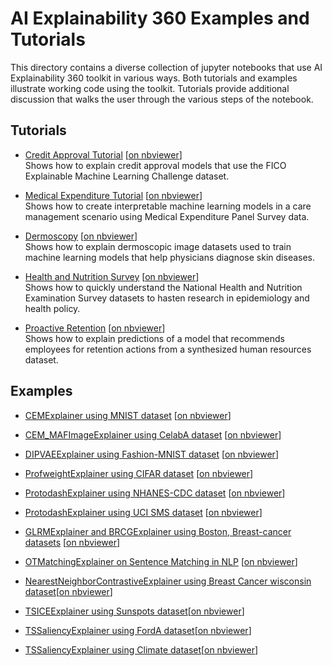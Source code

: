 # AI Explainability 360 Examples and Tutorials

This directory contains a diverse collection of jupyter notebooks that use AI Explainability 360 toolkit in various ways. Both tutorials and examples illustrate working code using the toolkit.  Tutorials provide additional discussion that walks 
the user through the various steps of the notebook.

## Tutorials

- [Credit Approval Tutorial](./tutorials/HELOC.ipynb) [[on nbviewer](https://nbviewer.jupyter.org/github/IBM/AIX360/blob/master/examples/tutorials/HELOC.ipynb)]<br/>Shows how to explain credit approval models that use the FICO Explainable Machine Learning Challenge dataset.

- [Medical Expenditure Tutorial](./tutorials/MEPS.ipynb) [[on nbviewer](https://nbviewer.jupyter.org/github/IBM/AIX360/blob/master/examples/tutorials/MEPS.ipynb)]<br/>Shows how to create interpretable machine learning models in a care management scenario using Medical Expenditure Panel Survey data.

- [Dermoscopy](./tutorials/dermoscopy.ipynb) [[on nbviewer](https://nbviewer.jupyter.org/github/IBM/AIX360/blob/master/examples/tutorials/dermoscopy.ipynb)]<br/>Shows how to explain dermoscopic image datasets used to train machine learning models that help physicians diagnose skin diseases.

- [Health and Nutrition Survey](./tutorials/CDC.ipynb) [[on nbviewer](https://nbviewer.jupyter.org/github/IBM/AIX360/blob/master/examples/tutorials/CDC.ipynb)]<br/>Shows how to quickly understand the National Health and Nutrition Examination Survey datasets to hasten research in epidemiology and health policy.

- [Proactive Retention](./tutorials/retention.ipynb) [[on nbviewer](https://nbviewer.jupyter.org/github/IBM/AIX360/blob/master/examples/tutorials/retention.ipynb)]<br/>Shows how to explain predictions of a model that recommends employees for retention actions from a synthesized human resources dataset.

## Examples
- [CEMExplainer using MNIST dataset](./contrastive/CEM-MNIST.ipynb)  [[on nbviewer](https://nbviewer.jupyter.org/github/IBM/AIX360/blob/master/examples/contrastive/CEM-MNIST.ipynb)]

- [CEM_MAFImageExplainer using CelabA dataset](./contrastive/CEM-MAF-CelebA.ipynb) [[on nbviewer](https://nbviewer.jupyter.org/github/IBM/AIX360/blob/master/examples/contrastive/CEM-MAF-CelebA.ipynb)]

- [DIPVAEExplainer using Fashion-MNIST dataset](./dipvae/DIPVAE-FMNIST.ipynb) [[on nbviewer](https://nbviewer.jupyter.org/github/IBM/AIX360/blob/master/examples/dipvae/DIPVAE-FMNIST.ipynb)]

- [ProfweightExplainer using CIFAR dataset](./profwt/Prof-Weight.ipynb) [[on nbviewer](https://nbviewer.jupyter.org/github/IBM/AIX360/blob/master/examples/profwt/Prof-Weight.ipynb)]

- [ProtodashExplainer using NHANES-CDC dataset](./protodash/Protodash-CDC.ipynb) [[on nbviewer](https://nbviewer.jupyter.org/github/IBM/AIX360/blob/master/examples/protodash/Protodash-CDC.ipynb)]

- [ProtodashExplainer using UCI SMS dataset](./protodash/Protodash%20Text%20example%20SPAM%20HAM.ipynb) [[on nbviewer](https://nbviewer.jupyter.org/github/IBM/AIX360/blob/master/examples/protodash/Protodash%20Text%20example%20SPAM%20HAM.ipynb)]

- [GLRMExplainer and BRCGExplainer using Boston, Breast-cancer datasets](./rbm) [[on nbviewer](https://nbviewer.jupyter.org/github/IBM/AIX360/tree/master/examples/rbm/)]

- [OTMatchingExplainer on Sentence Matching in NLP](./matching) [[on nbviewer](https://nbviewer.jupyter.org/github/IBM/AIX360/tree/master/examples/matching/matching-pairs-of-sentences.ipynb)]

- [NearestNeighborContrastiveExplainer using Breast Cancer wisconsin dataset](./nncontrastive/nncontrastive_demo.ipynb)[[on nbviewer](https://nbviewer.org/github/Trusted-AI/AIX360/blob/master/examples/nncontrastive/nncontrastive_demo.ipynb)]

- [TSICEExplainer using Sunspots dataset](./tsice/tsice_demo.ipynb)[[on nbviewer](https://nbviewer.org/github/Trusted-AI/AIX360/blob/master/examples/tsice/tsice_demo.ipynb)]

- [TSSaliencyExplainer using FordA dataset](./tssaliency/tssaliency_univariate_demo.ipynb)[[on nbviewer](https://nbviewer.org/github/Trusted-AI/AIX360/blob/master/examples/tssaliency/tssaliency_univariate_demo.ipynb)]

- [TSSaliencyExplainer using Climate dataset](./tssaliency/tssaliency_multivariate_demo.ipynb)[[on nbviewer](https://nbviewer.org/github/Trusted-AI/AIX360/blob/master/examples/tssaliency/tssaliency_multivariate_demo.ipynb)]
